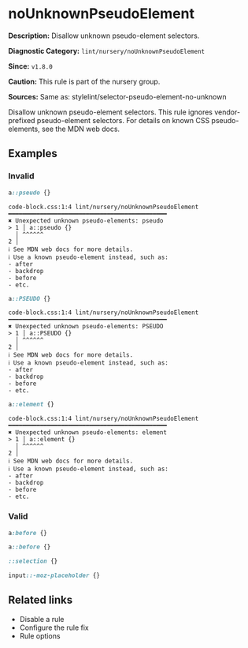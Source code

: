 # noUnknownPseudoElement

**Description:** Disallow unknown pseudo-element selectors.

**Diagnostic Category:** `lint/nursery/noUnknownPseudoElement`

**Since:** `v1.8.0`

**Caution:** This rule is part of the nursery group.

**Sources:** Same as: stylelint/selector-pseudo-element-no-unknown

Disallow unknown pseudo-element selectors. This rule ignores vendor-prefixed pseudo-element selectors. For details on known CSS pseudo-elements, see the MDN web docs.

## Examples

### Invalid

```css
a::pseudo {}
```
```
code-block.css:1:4 lint/nursery/noUnknownPseudoElement ━━━━━━━━━━━━━━━━━━━━━━━━━━━━━━━━━━━━━━━━━━━━━
✖ Unexpected unknown pseudo-elements: pseudo
> 1 │ a::pseudo {}
  │ ^^^^^^
2 │ 
ℹ See MDN web docs for more details.
ℹ Use a known pseudo-element instead, such as:
- after
- backdrop
- before
- etc.
```

```css
a::PSEUDO {}
```
```
code-block.css:1:4 lint/nursery/noUnknownPseudoElement ━━━━━━━━━━━━━━━━━━━━━━━━━━━━━━━━━━━━━━━━━━━━━
✖ Unexpected unknown pseudo-elements: PSEUDO
> 1 │ a::PSEUDO {}
  │ ^^^^^^
2 │ 
ℹ See MDN web docs for more details.
ℹ Use a known pseudo-element instead, such as:
- after
- backdrop
- before
- etc.
```

```css
a::element {}
```
```
code-block.css:1:4 lint/nursery/noUnknownPseudoElement ━━━━━━━━━━━━━━━━━━━━━━━━━━━━━━━━━━━━━━━━━━━━━
✖ Unexpected unknown pseudo-elements: element
> 1 │ a::element {}
  │ ^^^^^^
2 │ 
ℹ See MDN web docs for more details.
ℹ Use a known pseudo-element instead, such as:
- after
- backdrop
- before
- etc.
```

### Valid

```css
a:before {}
```

```css
a::before {}
```

```css
::selection {}
```

```css
input::-moz-placeholder {}
```

## Related links

- Disable a rule
- Configure the rule fix
- Rule options
